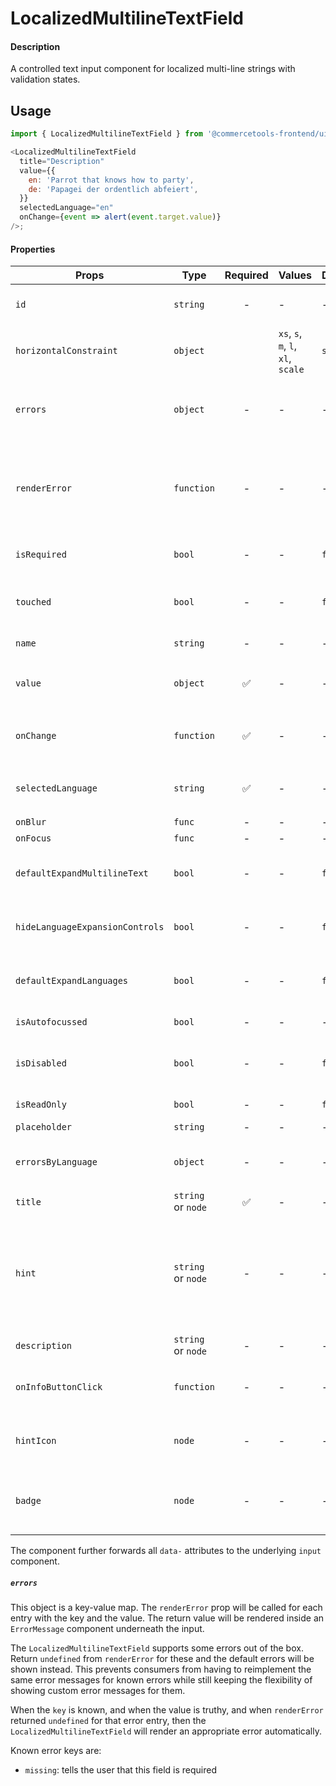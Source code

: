 # LocalizedMultilineTextField

#### Description

A controlled text input component for localized multi-line strings with validation states.

## Usage

```js
import { LocalizedMultilineTextField } from '@commercetools-frontend/ui-kit';

<LocalizedMultilineTextField
  title="Description"
  value={{
    en: 'Parrot that knows how to party',
    de: 'Papagei der ordentlich abfeiert',
  }}
  selectedLanguage="en"
  onChange={event => alert(event.target.value)}
/>;
```

#### Properties

| Props                           | Type               | Required | Values                             | Default | Description                                                                                                                                                                                                                                                           |
| ------------------------------- | ------------------ | :------: | ---------------------------------- | ------- | --------------------------------------------------------------------------------------------------------------------------------------------------------------------------------------------------------------------------------------------------------------------- |
| `id`                            | `string`           |    -     | -                                  | -       | Used as HTML `id` property. An `id` is auto-generated when it is not specified.                                                                                                                                                                                       |
| `horizontalConstraint`          | `object`           |          | `xs`, `s`, `m`, `l`, `xl`, `scale` | `scale` | Horizontal size limit of the input fields.                                                                                                                                                                                                                            |
| `errors`                        | `object`           |    -     | -                                  | -       | A map of errors. Error messages for known errors are rendered automatically. Unknown errors will be forwarded to `renderError`.                                                                                                                                       |
| `renderError`                   | `function`         |    -     | -                                  | -       | Called with custom errors, as `renderError(key, error)`. This function can return a message which will be wrapped in an `ErrorMessage`. It can also return `null` to show no error.                                                                                   |
| `isRequired`                    | `bool`             |    -     | -                                  | `false` | Indicates if the value is required. Shows an the "required asterisk" if so.                                                                                                                                                                                           |
| `touched`                       | `bool`             |    -     | -                                  | `false` | Indicates whether the field was touched. Errors will only be shown when the field was touched.                                                                                                                                                                        |
| `name`                          | `string`           |    -     | -                                  | -       | Used as HTML `name` of the input component. property                                                                                                                                                                                                                  |
| `value`                         | `object`           |    ✅    | -                                  | -       | Values to use. Keyed by language, the values are the actual values, e.g. `{ en: 'Horse', de: 'Pferd' }`                                                                                                                                                               |
| `onChange`                      | `function`         |    ✅    | -                                  | -       | Gets called when any input is changed. Is called with the change event of the changed input.                                                                                                                                                                          |
| `selectedLanguage`              | `string`           |    ✅    | -                                  | -       | Specifies which language will be shown in case the `LocalizedMultilineTextInput` is collapsed.                                                                                                                                                                        |
| `onBlur`                        | `func`             |    -     | -                                  | -       | Called when input is blurred                                                                                                                                                                                                                                          |
| `onFocus`                       | `func`             |    -     | -                                  | -       | Called when input is focused                                                                                                                                                                                                                                          |
| `defaultExpandMultilineText`    | `bool`             |    -     | -                                  | `false` | Expands input components holding multiline values instead of collpasing them by default.                                                                                                                                                                              |
| `hideLanguageExpansionControls` | `bool`             |    -     | -                                  | `false` | Will hide the language expansion controls when set to `true`. All languages will be shown when set to `true`.                                                                                                                                                         |
| `defaultExpandLanguages`        | `bool`             |    -     | -                                  | `false` | Controls whether one or all languages are visible by default. Pass `true` to show all languages by default.                                                                                                                                                           |
| `isAutofocussed`                | `bool`             |    -     | -                                  | -       | Focus the input on initial render                                                                                                                                                                                                                                     |
| `isDisabled`                    | `bool`             |    -     | -                                  | `false` | Indicates that the input cannot be modified (e.g not authorised, or changes currently saving).                                                                                                                                                                        |
| `isReadOnly`                    | `bool`             |    -     | -                                  | `false` | Indicates that the field is displaying read-only content                                                                                                                                                                                                              |
| `placeholder`                   | `string`           |    -     | -                                  | -       | Placeholder text for the input                                                                                                                                                                                                                                        |
| `errorsByLanguage`              | `object`           |    -     | -                                  | -       | Errors for each translation. These are forwarded to the `errors` prop of `LocalizedMultilineTextInput`.                                                                                                                                                               |
| `title`                         | `string` or `node` |    ✅    | -                                  | -       | Title of the label                                                                                                                                                                                                                                                    |
| `hint`                          | `string` or `node` |    -     | -                                  | -       | Hint for the label. Provides a supplementary but important information regarding the behaviour of the input (e.g warn about uniqueness of a field, when it can only be set once), whereas `description` can describe it in more depth. Can also receive a `hintIcon`. |
| `description`                   | `string` or `node` |    -     | -                                  | -       | Provides a description for the title.                                                                                                                                                                                                                                 |
| `onInfoButtonClick`             | `function`         |    -     | -                                  | -       | Function called when info button is pressed. Info button will only be visible when this prop is passed.                                                                                                                                                               |
| `hintIcon`                      | `node`             |    -     | -                                  | -       | Icon to be displayed beside the hint text. Will only get rendered when `hint` is passed as well.                                                                                                                                                                      |
| `badge`                         | `node`             |    -     | -                                  | -       | Badge to be displayed beside the label. Might be used to display additional information about the content of the field (E.g verified email)                                                                                                                           |

The component further forwards all `data-` attributes to the underlying `input` component.

##### `errors`

This object is a key-value map. The `renderError` prop will be called for each entry with the key and the value. The return value will be rendered inside an `ErrorMessage` component underneath the input.

The `LocalizedMultilineTextField` supports some errors out of the box. Return `undefined` from `renderError` for these and the default errors will be shown instead. This prevents consumers from having to reimplement the same error messages for known errors while still keeping the flexibility of showing custom error messages for them.

When the `key` is known, and when the value is truthy, and when `renderError` returned `undefined` for that error entry, then the `LocalizedMultilineTextField` will render an appropriate error automatically.

Known error keys are:

- `missing`: tells the user that this field is required
